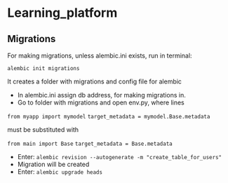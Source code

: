 # Learning_platform

## Migrations

For making migrations, unless alembic.ini exists, run in terminal:

```alembic init migrations```

It creates a folder with migrations and config file for alembic

- In alembic.ini assign db address, for making migrations in.
- Go to folder with migrations and open env.py, where lines

```from myapp import mymodel```
```target_metadata = mymodel.Base.metadata```

must be substituted with

```from main import Base```
```target_metadata = Base.metadata```


- Enter: ```alembic revision --autogenerate -m "create_table_for_users"```
- Migration will be created
- Enter: ```alembic upgrade heads```
